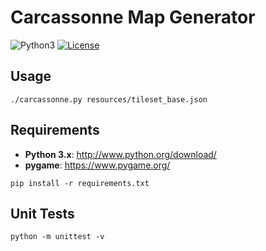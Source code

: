 Carcassonne Map Generator
=========================

![Python3](http://img.shields.io/badge/python-3-blue.svg?v=1)
[![License](http://img.shields.io/:license-mit-blue.svg?style=flat-square)](./LICENSE)

## Usage

```
./carcassonne.py resources/tileset_base.json
```

## Requirements

* __Python 3.x__: http://www.python.org/download/
* __pygame__: https://www.pygame.org/

`pip install -r requirements.txt`

## Unit Tests

`python -m unittest -v`
